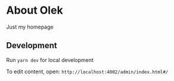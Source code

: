 # About Olek

Just my homepage

## Development

Run `yarn dev` for local development

To edit content, open: `http://localhost:4002/admin/index.html#/`
